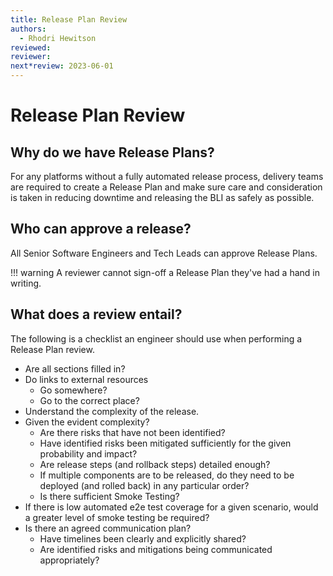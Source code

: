 ```yaml
---
title: Release Plan Review
authors: 
  - Rhodri Hewitson
reviewed: 
reviewer:
next*review: 2023-06-01
---
```

# Release Plan Review

## Why do we have Release Plans? 

For any platforms without a fully automated release process, delivery teams are required to create a Release Plan and make sure care and consideration is taken in reducing downtime and releasing the BLI as safely as possible.

## Who can approve a release? 

All Senior Software Engineers and Tech Leads can approve Release Plans.

!!! warning
    A reviewer cannot sign-off a Release Plan they've had a hand in writing. 

## What does a review entail? 

The following is a checklist an engineer should use when performing a Release Plan review. 

* Are all sections filled in?
* Do links to external resources 
    -	Go somewhere?
    - Go to the correct place?
*	Understand the complexity of the release.
*	Given the evident complexity?
    - Are there risks that have not been identified?
    -	Have identified risks been mitigated sufficiently for the given probability and impact?
    -	Are release steps (and rollback steps) detailed enough?
    -	If multiple components are to be released, do they need to be deployed (and rolled back) in any particular order?	
    -	Is there sufficient Smoke Testing? 
* If there is low automated e2e test coverage for a given scenario, would a greater level of smoke testing be required?
* Is there an agreed communication plan?
    - Have timelines been clearly and explicitly shared?
    - Are identified risks and mitigations being communicated appropriately?

